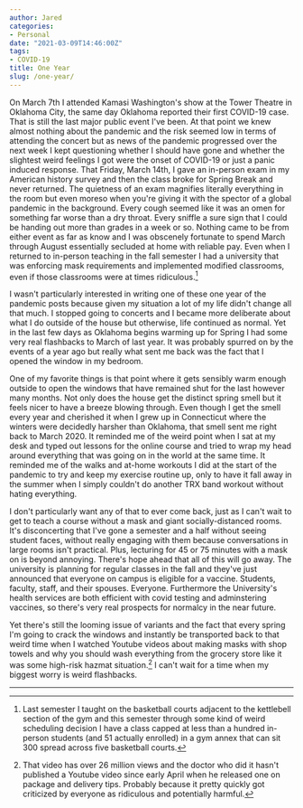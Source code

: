 ```yaml
---
author: Jared
categories:
- Personal
date: "2021-03-09T14:46:00Z"
tags:
- COVID-19
title: One Year
slug: /one-year/
---
```


On March 7th I attended Kamasi Washington's show at the Tower Theatre in Oklahoma City, the same day Oklahoma reported their first COVID-19 case. That is still the last major public event I've been. At that point we knew almost nothing about the pandemic and the risk seemed low in terms of attending the concert but as news of the pandemic progressed over the next week I kept questioning whether I should have gone and whether the slightest weird feelings I got were the onset of COVID-19 or just a panic induced response. That Friday, March 14th, I gave an in-person exam in my American history survey and then the class broke for Spring Break and never returned. The quietness of an exam magnifies literally everything in the room but even moreso when you're giving it with the spector of a global pandemic in the background. Every cough seemed like it was an omen for something far worse than a dry throat. Every sniffle a sure sign that I could be handing out more than grades in a week or so. Nothing came to be from either event as far as know and I was obscenely fortunate to spend March through August essentially secluded at home with reliable pay. Even when I returned to in-person teaching in the fall semester I had a university that was enforcing mask requirements and implemented modified classrooms, even if those classrooms were at times ridiculous.[^1]

I wasn't particularly interested in writing one of these one year of the pandemic posts because given my situation a lot of my life didn't change all that much. I stopped going to concerts and I became more deliberate about what I do outside of the house but otherwise, life continued as normal. Yet in the last few days as Oklahoma begins warming up for Spring I had some very real flashbacks to March of last year. It was probably spurred on by the events of a year ago but really what sent me back was the fact that I opened the window in my bedroom.

One of my favorite things is that point where it gets sensibly warm enough outside to open the windows that have remained shut for the last however many months. Not only does the house get the distinct spring smell but it feels nicer to have a breeze blowing through. Even though I get the smell every year and cherished it when I grew up in Connecticut where the winters were decidedly harsher than Oklahoma, that smell sent me right back to March 2020. It reminded me of the weird point when I sat at my desk and typed out lessons for the online course and tried to wrap my head around everything that was going on in the world at the same time. It reminded me of the walks and at-home workouts I did at the start of the pandemic to try and keep my exercise routine up, only to have it fall away in the summer when I simply couldn't do another TRX band workout without hating everything.

I don't particularly want any of that to ever come back, just as I can't wait to get to teach a course without a mask and giant socially-distanced rooms. It's disconcerting that I've gone a semester and a half without seeing student faces, without really engaging with them because conversations in large rooms isn't practical. Plus, lecturing for 45 or 75 minutes with a mask on is beyond annoying. There's hope ahead that all of this will go away. The university is planning for regular classes in the fall and they've just announced that everyone on campus is eligible for a vaccine. Students, faculty, staff, and their spouses. Everyone. Furthermore the University's health services are both efficient with covid testing and adminstering vaccines, so there's very real prospects for normalcy in the near future.

Yet there's still the looming issue of variants and the fact that every spring I'm going to crack the windows and instantly be transported back to that weird time when I watched Youtube videos about making masks with shop towels and why you should wash everything from the grocery store like it was some high-risk hazmat situation.[^2] I can't wait for a time when my biggest worry is weird flashbacks.

---
[^1]: Last semester I taught on the basketball courts adjacent to the kettlebell section of the gym and this semester through some kind of weird scheduling decision I have a class capped at less than a hundred in-person students (and 51 actually enrolled) in a gym annex that can sit 300 spread across five basketball courts.
[^2]: That video has over 26 million views and the doctor who did it hasn't published a Youtube video since early April when he released one on package and delivery tips. Probably because it pretty quickly got criticized by everyone as ridiculous and potentially harmful.
